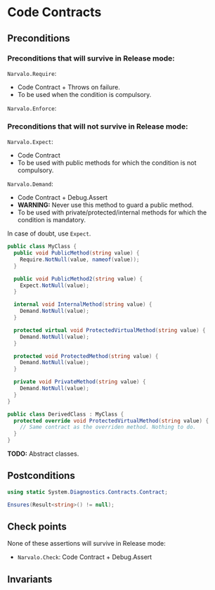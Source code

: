 Code Contracts
==============

Preconditions
-------------

### Preconditions that will survive in Release mode:

`Narvalo.Require`:
- Code Contract + Throws on failure.
- To be used when the condition is compulsory.

`Narvalo.Enforce`:

### Preconditions that will not survive in Release mode:

`Narvalo.Expect`:
- Code Contract
- To be used with public methods for which the condition is not compulsory.

`Narvalo.Demand`:
- Code Contract + Debug.Assert
- **WARNING:** Never use this method to guard a public method.
- To be used with private/protected/internal methods for which the condition
  is mandatory.

In case of doubt, use `Expect`.

```csharp
public class MyClass {
  public void PublicMethod(string value) {
    Require.NotNull(value, nameof(value));
  }

  public void PublicMethod2(string value) {
    Expect.NotNull(value);
  }

  internal void InternalMethod(string value) {
    Demand.NotNull(value);
  }

  protected virtual void ProtectedVirtualMethod(string value) {
    Demand.NotNull(value);
  }

  protected void ProtectedMethod(string value) {
    Demand.NotNull(value);
  }

  private void PrivateMethod(string value) {
    Demand.NotNull(value);
  }
}
```

```csharp
public class DerivedClass : MyClass {
  protected override void ProtectedVirtualMethod(string value) {
    // Same contract as the overriden method. Nothing to do.
  }
}
```

**TODO:** Abstract classes.

Postconditions
--------------

```csharp
using static System.Diagnostics.Contracts.Contract;

Ensures(Result<string>() != null);
```

Check points
------------

None of these assertions will survive in Release mode:
- `Narvalo.Check`: Code Contract + Debug.Assert

Invariants
----------

